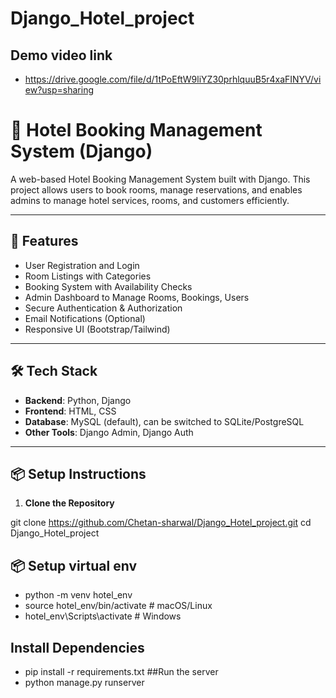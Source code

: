 # Django_Hotel_project

## Demo video link
- https://drive.google.com/file/d/1tPoEftW9liYZ30prhlquuB5r4xaFINYV/view?usp=sharing
  
# 🏨 Hotel Booking Management System (Django)

A web-based Hotel Booking Management System built with Django. This project allows users to book rooms, manage reservations, and enables admins to manage hotel services, rooms, and customers efficiently.

---

## 🚀 Features

- User Registration and Login
- Room Listings with Categories
- Booking System with Availability Checks
- Admin Dashboard to Manage Rooms, Bookings, Users
- Secure Authentication & Authorization
- Email Notifications (Optional)
- Responsive UI (Bootstrap/Tailwind)

---

## 🛠️ Tech Stack

- **Backend**: Python, Django
- **Frontend**: HTML, CSS
- **Database**: MySQL (default), can be switched to SQLite/PostgreSQL
- **Other Tools**: Django Admin, Django Auth

---

## 📦 Setup Instructions

1. **Clone the Repository**


git clone https://github.com/Chetan-sharwal/Django_Hotel_project.git
cd Django_Hotel_project

## 📦 Setup virtual env
- python -m venv hotel_env
- source hotel_env/bin/activate  # macOS/Linux
- hotel_env\Scripts\activate     # Windows

## Install Dependencies
- pip install -r requirements.txt
##Run the server
- python manage.py runserver

